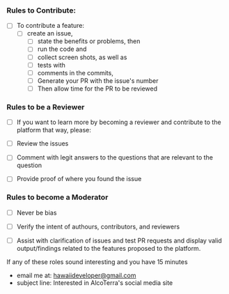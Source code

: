 


### Rules to Contribute:

- [ ] To contribute a feature: 
    - [ ] create an issue, 
        - [ ] state the benefits or problems, then 
        - [ ] run the code and 
        - [ ] collect screen shots, as well as 
        - [ ] tests with 
        - [ ] comments in the commits, 
        - [ ] Generate your PR with the issue's number
        - [ ] Then allow time for the PR to be reviewed

### Rules to be a Reviewer
  - [ ] If you want to learn more by becoming a reviewer and contribute to the platform that way, please:
  - [ ] Review the issues 
  - [ ] Comment with legit answers to the questions that are relevant to the question
  - [ ] Provide proof of where you found the issue


### Rules to become a Moderator

- [ ] Never be bias
- [ ] Verify the intent of authours, contributors, and reviewers
- [ ] Assist with clarification of issues and test PR requests and display valid output/findings related to the features proposed to the platform.


If any of these roles sound interesting and you have 15 minutes
- email me at: hawaiideveloper@gmail.com 
- subject line: Interested in AlcoTerra's social media site
